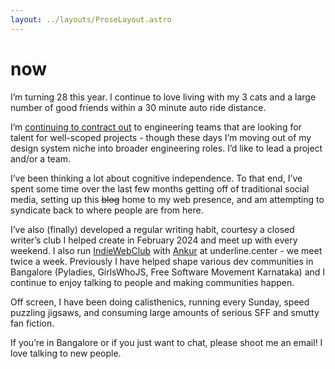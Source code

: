 ```yaml
---
layout: ../layouts/ProseLayout.astro
---
```


# now

I’m turning 28 this year. I continue to love living with my 3 cats and a large number of good friends within a 30 minute auto ride distance.

I’m [continuing to contract out](https://tanvibhakta.in/work/) to engineering teams that are looking for talent for well-scoped projects - though these days I’m moving out of my design system niche into broader engineering roles. I’d like to lead a project and/or a team.

I’ve been thinking a lot about cognitive independence. To that end, I’ve spent some time over the last few months getting off of traditional social media, setting up this ~~blog~~ home to my web presence, and am attempting to syndicate back to where people are from here.

I’ve also (finally) developed a regular writing habit, courtesy a closed writer’s club I helped create in February 2024 and meet up with every weekend. I also run [IndieWebClub](https://underline.center/c/indiewebclub/10) with [Ankur](https://ankursethi.com/) at underline.center - we meet twice a week. Previously I have helped shape various dev communities in Bangalore (Pyladies, GirlsWhoJS, Free Software Movement Karnataka) and I continue to enjoy talking to people and making communities happen.

Off screen, I have been doing calisthenics, running every Sunday, speed puzzling jigsaws, and consuming large amounts of serious SFF and smutty fan fiction.

If you’re in Bangalore or if you just want to chat, please shoot me an email! I love talking to new people.
